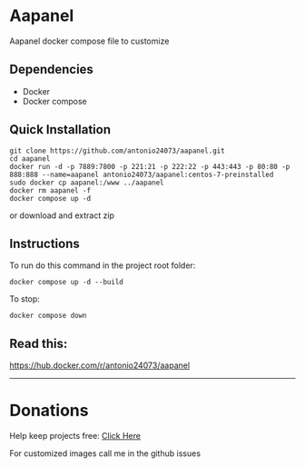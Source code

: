 # Aapanel

Aapanel docker compose file to customize

## Dependencies

- Docker
- Docker compose

## Quick Installation

```
git clone https://github.com/antonio24073/aapanel.git
cd aapanel
docker run -d -p 7889:7800 -p 221:21 -p 222:22 -p 443:443 -p 80:80 -p 888:888 --name=aapanel antonio24073/aapanel:centos-7-preinstalled
sudo docker cp aapanel:/www ../aapanel
docker rm aapanel -f
docker compose up -d 
```

or download and extract zip

## Instructions

To run do this command in the project root folder:

```
docker compose up -d --build
```

To stop:

```
docker compose down
```

## Read this:

https://hub.docker.com/r/antonio24073/aapanel




----------------------

# Donations

Help keep projects free: <a href="https://www.paypal.com/donate/?business=X3W3QTHS7BDW4&no_recurring=0&currency_code=USD" >Click Here</a>

For customized images call me in the github issues
